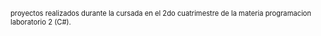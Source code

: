 
<span style="font-size: 0.8em;"> proyectos realizados durante la cursada en el 2do cuatrimestre de la materia programacion laboratorio 2 (C#).</span>

